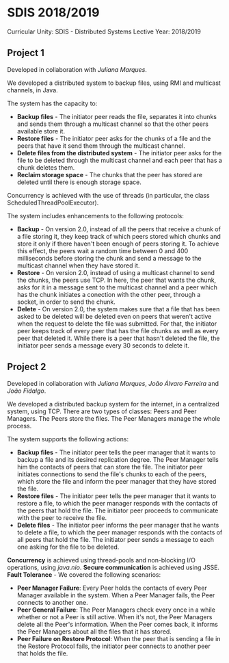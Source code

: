 # SDIS 2018/2019

Curricular Unity: SDIS - Distributed Systems
Lective Year: 2018/2019


## Project 1

Developed in collaboration with *Juliana Marques*.

We developed a distributed system to backup files, using RMI and multicast channels, in Java.

The system has the capacity to:
* **Backup files** - The initiator peer reads the file, separates it into chunks and sends them through a multicast channel so that the other peers available store it.
* **Restore files** - The initiator peer asks for the chunks of a file and the peers that have it send them through the multicast channel.
* **Delete files from the distributed system** - The initiator peer asks for the file to be deleted through the multicast channel and each peer that has a chunk deletes them.
* **Reclaim storage space** - The chunks that the peer has stored are deleted until there is enough storage space.

Concurrency is achieved with the use of threads (in particular, the class ScheduledThreadPoolExecutor).

The system includes enhancements to the following protocols:
* **Backup** - On version 2.0, instead of all the peers that receive a chunk of a file storing it, they keep track of which peers stored which chunks and store it only if there haven't been enough of peers storing it. To achieve this effect, the peers wait a random time between 0 and 400 milliseconds before storing the chunk and send a message to the multicast channel when they have stored it.
* **Restore** - On version 2.0, instead of using a multicast channel to send the chunks, the peers use TCP. In here, the peer that wants the chunk, asks for it in a message sent to the multicast channel and a peer which has the chunk initiates a conection with the other peer, through a socket, in order to send the chunk.
* **Delete** - On version 2.0, the system makes sure that a file that has been asked to be deleted will be deleted even on peers that weren't active when the request to delete the file was submitted. For that, the initiator peer keeps track of every peer that has the file chunks as well as every peer that deleted it. While there is a peer that hasn't deleted the file, the initiator peer sends a message every 30 seconds to delete it.

## Project 2

Developed in collaboration with *Juliana Marques*, *João Álvaro Ferreira* and *João Fidalgo*.

We developed a distributed backup system for the internet, in a centralized system, using TCP. There are two types of classes: Peers and Peer Managers. The Peers store the files. The Peer Managers manage the whole process.

The system supports the following actions:
* **Backup files** - The initiator peer tells the peer manager that it wants to backup a file and its desired replication degree. The Peer Manager tells him the contacts of peers that can store the file. The initiator peer initiates connections to send the file's chunks to each of the peers, which store the file and inform the peer manager that they have stored the file. 
* **Restore files** - The initiator peer tells the peer manager that it wants to restore a file, to which the peer manager responds with the contacts of the peers that hold the file. The initiator peer proceeds to communicate with the peer to receive the file.
* **Delete files** - The initiator peer informs the peer manager that he wants to delete a file, to which the peer manager responds with the contacts of all peers that hold the file. The initiator peer sends a message to each one asking for the file to be deleted.

**Concurrency** is achieved using thread-pools and non-blocking I/O operations, using *java.nio*.
**Secure communication** is achieved using JSSE.
**Fault Tolerance** - We covered the following scenarios:
* **Peer Manager Failure**: Every Peer holds the contacts of every Peer Manager available in the system. When a Peer Manager fails, the Peer connects to another one.
* **Peer General Failure**: The Peer Managers check every once in a while whether or not a Peer is still active. When it's not, the Peer Managers delete all the Peer's information. When the Peer comes back, it informs the Peer Managers about all the files that it has stored.
* **Peer Failure on Restore Protocol**: When the peer that is sending a file in the Restore Protocol fails, the initiator peer connects to another peer that holds the file.
